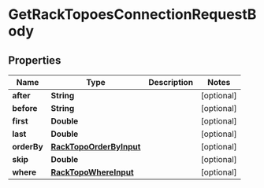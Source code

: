 

# GetRackTopoesConnectionRequestBody


## Properties

Name | Type | Description | Notes
------------ | ------------- | ------------- | -------------
**after** | **String** |  |  [optional]
**before** | **String** |  |  [optional]
**first** | **Double** |  |  [optional]
**last** | **Double** |  |  [optional]
**orderBy** | [**RackTopoOrderByInput**](RackTopoOrderByInput.md) |  |  [optional]
**skip** | **Double** |  |  [optional]
**where** | [**RackTopoWhereInput**](RackTopoWhereInput.md) |  |  [optional]



